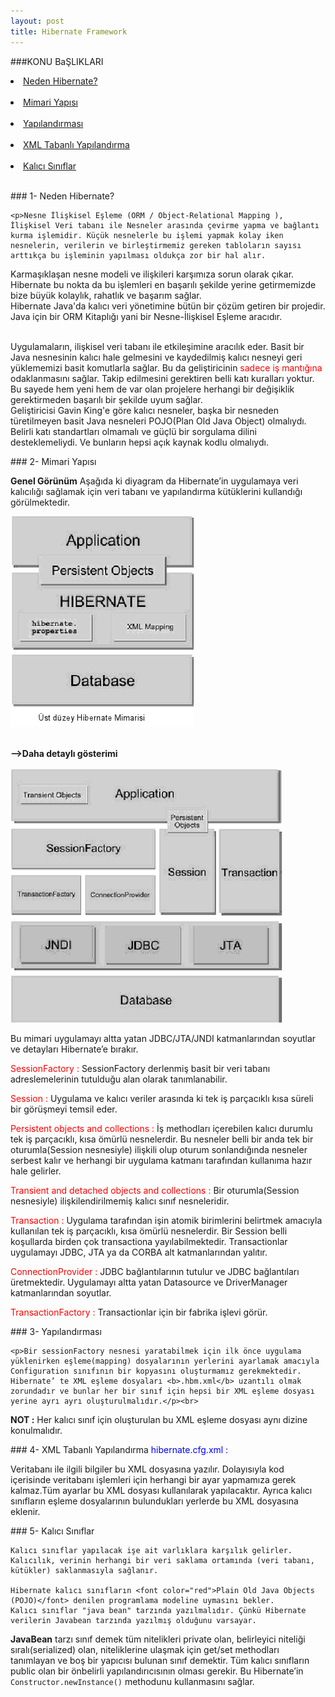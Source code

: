 ```yaml
---
layout: post
title: Hibernate Framework
---
```

###KONU BaŞLIKLARI

<li><a href="#hb-tanım"> Neden Hibernate?</a></li><br>
<li><a href="#hb-mimari"> Mimari Yapısı</a></li><br>
<li><a href="#hb-yapılandırma"> Yapılandırması</a></li><br>
<li><a href="#xml-tabanlı-ayarlar"> XML Tabanlı Yapılandırma</a></li><br>
<li><a href="#pojo"> Kalıcı Sınıflar</a></li><br>

###<a id="hb-tanım"> 1- Neden Hibernate?</a>

    <p>Nesne İlişkisel Eşleme (ORM / Object-Relational Mapping ), İlişkisel Veri tabanı ile Nesneler arasında çevirme yapma ve bağlantı kurma işlemidir. Küçük nesnelerle bu işlemi yapmak kolay iken nesnelerin, verilerin ve birleştirmemiz gereken tabloların sayısı arttıkça bu işleminin yapılması oldukça zor bir hal alır.
Karmaşıklaşan nesne modeli ve ilişkileri karşımıza sorun olarak çıkar. Hibernate bu nokta da bu işlemleri en başarılı şekilde yerine getirmemizde bize büyük kolaylık, rahatlık ve başarım sağlar. </br>
Hibernate Java'da kalıcı veri yönetimine bütün bir çözüm getiren bir projedir. Java için bir ORM Kitaplığı yani bir Nesne-İlişkisel Eşleme aracıdır.</p></br>
Uygulamaların, ilişkisel veri tabanı ile etkileşimine aracılık eder. Basit bir Java nesnesinin kalıcı hale gelmesini ve kaydedilmiş kalıcı nesneyi geri yüklememizi basit komutlarla sağlar. Bu da geliştiricinin <font color="red">sadece iş mantığına</font> odaklanmasını sağlar. Takip edilmesini gerektiren belli katı kuralları yoktur. Bu sayede hem yeni hem de var olan projelere herhangi bir değişiklik gerektirmeden başarılı bir şekilde uyum sağlar.</br>
Geliştiricisi Gavin King'e göre kalıcı nesneler, başka bir nesneden türetilmeyen basit Java nesneleri POJO(Plan Old Java Object) olmalıydı. Belirli katı standartları olmamalı ve güçlü bir sorgulama dilini desteklemeliydi. Ve bunların hepsi açık kaynak kodlu olmalıydı.

###<a id="hb-mimarisi"> 2- Mimari Yapısı</a>

<b>Genel Görünüm</b>
Aşağıda ki diyagram da Hibernate’in uygulamaya veri kalıcılığı sağlamak için veri tabanı ve yapılandırma kütüklerini kullandığı görülmektedir.

<img src="/images/hibernate/mimari.png"></a> </br></br>

<b> -->Daha detaylı gösterimi</b>
</br><br>
<img src="/images/hibernate/alt_yapi.png"></a> </br>

   Bu mimari uygulamayı altta yatan JDBC/JTA/JNDI katmanlarından soyutlar ve detayları Hibernate’e bırakır.

<font color="red"> SessionFactory : </font> SessionFactory derlenmiş basit bir veri tabanı  adreslemelerinin tutulduğu alan olarak tanımlanabilir.</br>

<font color="red"> Session : </font> Uygulama ve kalıcı veriler arasında ki tek iş parçacıklı kısa süreli bir görüşmeyi temsil eder.</br>

<font color="red"> Persistent objects and collections : </font> İş methodları içerebilen kalıcı durumlu tek iş parçacıklı, kısa ömürlü nesnelerdir. Bu nesneler belli bir anda tek bir oturumla(Session nesnesiyle) ilişkili olup oturum sonlandığında nesneler serbest kalır ve herhangi bir uygulama katmanı tarafından kullanıma hazır hale gelirler.</br>

<font color="red"> Transient and detached objects and collections :</font> Bir oturumla(Session nesnesiyle) ilişkilendirilmemiş kalıcı sınıf nesneleridir.</br>

<font color="red"> Transaction :</font> Uygulama tarafından işin atomik birimlerini belirtmek amacıyla kullanılan tek iş parçacıklı, kısa ömürlü nesnelerdir. Bir Session belli koşullarda birden çok transactiona yayılabilmektedir. Transactionlar uygulamayı JDBC, JTA ya da CORBA alt katmanlarından yalıtır.</br>

<font color="red"> ConnectionProvider :</font> JDBC bağlantılarının tutulur ve JDBC bağlantıları üretmektedir. Uygulamayı altta yatan Datasource ve DriverManager katmanlarından soyutlar.</br>

<font color="red"> TransactionFactory :</font> Transactionlar için bir fabrika işlevi görür.</br>

###<a id="hb-yapılandırma"> 3- Yapılandırması</a>

    <p>Bir sessionFactory nesnesi yaratabilmek için ilk önce uygulama yüklenirken eşleme(mapping) dosyalarının yerlerini ayarlamak amacıyla Configuration sınıfının bir kopyasını oluşturmamız gerekmektedir.
    Hibernate’ te XML eşleme dosyaları <b>.hbm.xml</b> uzantılı olmak zorundadır ve bunlar her bir sınıf için hepsi bir XML eşleme dosyası yerine ayrı ayrı oluşturulmalıdır.</p><br>
<b>NOT :</b> Her kalıcı sınıf için oluşturulan bu XML eşleme dosyası aynı dizine konulmalıdır.

###<a id="xml-tabanlı-ayarlar"> 4- XML Tabanlı Yapılandırma</a>
<font color="blue">hibernate.cfg.xml :</font>

  <p>Veritabanı ile ilgili bilgiler bu XML dosyasına yazılır. Dolayısıyla kod içerisinde veritabanı işlemleri için herhangi bir ayar yapmamıza gerek kalmaz.Tüm ayarlar bu XML dosyası kullanılarak yapılacaktır.
  Ayrıca kalıcı sınıfların eşleme dosyalarının bulundukları yerlerde bu XML dosyasına eklenir.</p>

###<a id="pojo"> 5- Kalıcı Sınıflar</a>

    Kalıcı sınıflar yapılacak işe ait varlıklara karşılık gelirler. Kalıcılık, verinin herhangi bir veri saklama ortamında (veri tabanı, kütükler) saklanmasıyla sağlanır.

    Hibernate kalıcı sınıfların <font color="red">Plain Old Java Objects (POJO)</font> denilen programlama modeline uymasını bekler.
    Kalıcı sınıflar "java bean" tarzında yazılmalıdır. Çünkü Hibernate verilerin Javabean tarzında yazılmış olduğunu varsayar. 
 <b>JavaBean</b> tarzı sınıf demek tüm nitelikleri private olan, belirleyici niteliği sıralı(serialized) olan, niteliklerine ulaşmak için get/set methodları tanımlayan ve boş bir yapıcısı bulunan sınıf demektir. Tüm kalıcı sınıfların public olan bir önbelirli yapılandırıcısının olması gerekir. Bu Hibernate’in <code>Constructor.newInstance()</code> methodunu kullanmasını sağlar.
